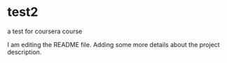 # test2
a test for coursera course

I am editing the README file. Adding some more details about the project description.
